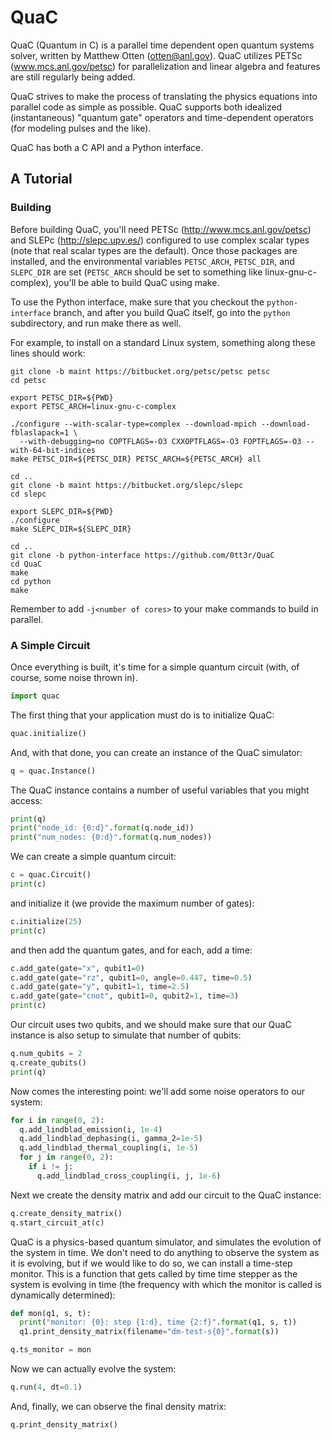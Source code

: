 # QuaC

QuaC (Quantum in C) is a parallel time dependent open quantum systems solver, written by Matthew Otten (otten@anl.gov). QuaC utilizes PETSc (www.mcs.anl.gov/petsc) for parallelization and linear algebra and features are still regularly being added.

QuaC strives to make the process of translating the physics equations into parallel code as simple as possible. QuaC supports both idealized (instantaneous) "quantum gate" operators and time-dependent operators (for modeling pulses and the like).

QuaC has both a C API and a Python interface.

## A Tutorial

### Building

Before building QuaC, you'll need PETSc (http://www.mcs.anl.gov/petsc) and SLEPc (http://slepc.upv.es/) configured to use complex scalar types (note that real scalar types are the default). Once those packages are installed, and the environmental variables `PETSC_ARCH`, `PETSC_DIR`, and `SLEPC_DIR` are set (`PETSC_ARCH` should be set to something like linux-gnu-c-complex), you'll be able to build QuaC using make.

To use the Python interface, make sure that you checkout the `python-interface` branch, and after you build QuaC itself, go into the `python` subdirectory, and run make there as well.

For example, to install on a standard Linux system, something along these lines should work:

```
git clone -b maint https://bitbucket.org/petsc/petsc petsc
cd petsc

export PETSC_DIR=${PWD}
export PETSC_ARCH=linux-gnu-c-complex 

./configure --with-scalar-type=complex --download-mpich --download-fblaslapack=1 \
  --with-debugging=no COPTFLAGS=-O3 CXXOPTFLAGS=-O3 FOPTFLAGS=-O3 --with-64-bit-indices
make PETSC_DIR=${PETSC_DIR} PETSC_ARCH=${PETSC_ARCH} all

cd ..
git clone -b maint https://bitbucket.org/slepc/slepc
cd slepc

export SLEPC_DIR=${PWD}
./configure
make SLEPC_DIR=${SLEPC_DIR}

cd ..
git clone -b python-interface https://github.com/0tt3r/QuaC
cd QuaC
make
cd python
make
```

Remember to add `-j<number of cores>` to your make commands to build in parallel.

### A Simple Circuit

Once everything is built, it's time for a simple quantum circuit (with, of course, some noise thrown in).

```python
import quac
```

The first thing that your application must do is to initialize QuaC:

```python
quac.initialize()
```

And, with that done, you can create an instance of the QuaC simulator:

```python
q = quac.Instance()
```

The QuaC instance contains a number of useful variables that you might access:

```python
print(q)
print("node_id: {0:d}".format(q.node_id))
print("num_nodes: {0:d}".format(q.num_nodes))
```

We can create a simple quantum circuit:

```python
c = quac.Circuit()
print(c)
```

and initialize it (we provide the maximum number of gates):

```python
c.initialize(25)
print(c)
```

and then add the quantum gates, and for each, add a time:

```python
c.add_gate(gate="x", qubit1=0)
c.add_gate(gate="rz", qubit1=0, angle=0.447, time=0.5)
c.add_gate(gate="y", qubit1=1, time=2.5)
c.add_gate(gate="cnot", qubit1=0, qubit2=1, time=3)
print(c)
```

Our circuit uses two qubits, and we should make sure that our QuaC instance is also setup to simulate that number of qubits:

```python
q.num_qubits = 2
q.create_qubits()
print(q)
```

Now comes the interesting point: we'll add some noise operators to our system:

```python
for i in range(0, 2):
  q.add_lindblad_emission(i, 1e-4)
  q.add_lindblad_dephasing(i, gamma_2=1e-5)
  q.add_lindblad_thermal_coupling(i, 1e-5)
  for j in range(0, 2):
    if i != j:
      q.add_lindblad_cross_coupling(i, j, 1e-6)
```

Next we create the density matrix and add our circuit to the QuaC instance:

```python
q.create_density_matrix()
q.start_circuit_at(c)
```

QuaC is a physics-based quantum simulator, and simulates the evolution of the system in time. We don't need to do anything to observe the system as it is evolving, but if we would like to do so, we can install a time-step monitor. This is a function that gets called by time time stepper as the system is evolving in time (the frequency with which the monitor is called is dynamically determined):

```python
def mon(q1, s, t):
  print("monitor: {0}: step {1:d}, time {2:f}".format(q1, s, t))
  q1.print_density_matrix(filename="dm-test-s{0}".format(s))

q.ts_monitor = mon
```

Now we can actually evolve the system:

```python
q.run(4, dt=0.1)
```

And, finally, we can observe the final density matrix:

```python
q.print_density_matrix()
```


